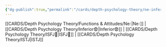 ```yaml
---
{"dg-publish":true,"permalink":"/cards/depth-psychology-theory/ne-inferior/","created":"2023-01-05T12:09:57.386+01:00","updated":"2023-04-25T13:23:26.495+02:00"}
---
```


[[CARDS/Depth Psychology Theory/Functions & Attitudes/Ne💧\|Ne💧]] | [[CARDS/Depth Psychology Theory/Inferior😨\|Inferior😨]] | [[CARDS/Depth Psychology Theory/ISFJ💂\|ISFJ💂]] | [[CARDS/Depth Psychology Theory/ISTJ\|ISTJ]]

